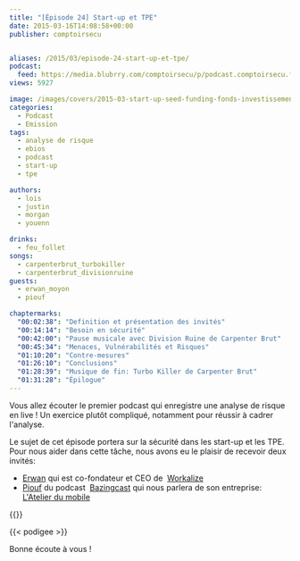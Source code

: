 ```yaml
---
title: "[Épisode 24] Start-up et TPE"
date: 2015-03-16T14:08:58+00:00
publisher: comptoirsecu


aliases: /2015/03/episode-24-start-up-et-tpe/
podcast:
  feed: https://media.blubrry.com/comptoirsecu/p/podcast.comptoirsecu.fr/CSEC.EP24.2015-03-15.STARTUP_TPE.mp3
views: 5927

image: /images/covers/2015-03-start-up-seed-funding-fonds-investissement-levee-©-Gorilla-Fotolia.com_.jpg
categories:
  - Podcast
  - Emission
tags:
  - analyse de risque
  - ebios
  - podcast
  - start-up
  - tpe

authors:
  - lois
  - justin
  - morgan
  - youenn

drinks:
  - feu_follet
songs:
  - carpenterbrut_turbokiller
  - carpenterbrut_divisionruine
guests:
  - erwan_moyon
  - piouf

chaptermarks:
  "00:02:38": "Definition et présentation des invités"
  "00:14:14": "Besoin en sécurité"
  "00:42:00": "Pause musicale avec Division Ruine de Carpenter Brut"
  "00:45:34": "Menaces, Vulnérabilités et Risques"
  "01:10:20": "Contre-mesures"
  "01:26:10": "Conclusions"
  "01:28:39": "Musique de fin: Turbo Killer de Carpenter Brut"
  "01:31:28": "Épilogue"
---
```


Vous allez écouter le premier podcast qui enregistre une analyse de risque en live ! Un exercice plutôt compliqué, notamment pour réussir à cadrer l'analyse.

Le sujet de cet épisode portera sur la sécurité dans les start-up et les TPE. Pour nous aider dans cette tâche, nous avons eu le plaisir de recevoir deux invités:

  * [Erwan](https://twitter.com/emoyon) qui est co-fondateur et CEO de  [Workalize](http://www.workalize.fr/)
  * [Piouf](https://twitter.com/Mr_Piouf) du podcast  [Bazingcast](http://bazingcast.com/) qui nous parlera de son entreprise: [L'Atelier du mobile](http://www.atelierdumobile.com/web/index.php)

{{<chaptermarks>}}

{{< podigee >}}

Bonne écoute à vous !
